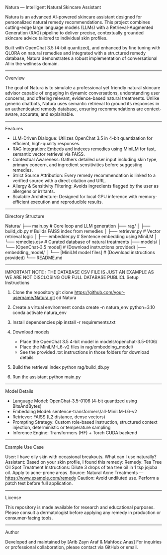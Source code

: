 Natura — Intelligent Natural Skincare Assistant

Natura is an advanced AI-powered skincare assistant designed for personalized natural remedy recommendations. This project combines cutting-edge large language models (LLMs) with a Retrieval-Augmented Generation (RAG) pipeline to deliver precise, contextually grounded skincare advice tailored to individual skin profiles.

Built with OpenChat 3.5 (4-bit quantized), and enhanced by fine tuning with QLORA on natural remedies and integrated with a structured remedy database, Natura demonstrates a robust implementation of conversational AI in the wellness domain.

---

Overview

The goal of Natura is to simulate a professional yet friendly natural skincare advisor capable of engaging in dynamic conversations, understanding user concerns, and offering relevant, evidence-based natural treatments. Unlike generic chatbots, Natura uses semantic retrieval to ground its responses in an authenticated remedy database, ensuring recommendations are context-aware, accurate, and explainable.

---

Features

- LLM-Driven Dialogue: Utilizes OpenChat 3.5 in 4-bit quantization for efficient, high-quality responses.
- RAG Integration: Embeds and indexes remedies using MiniLM for fast, semantic vector retrieval via FAISS.
- Contextual Awareness: Gathers detailed user input including skin type, primary concern, and ingredient sensitivities before suggesting remedies.
- Strict Source Attribution: Every remedy recommendation is linked to a verified source with a direct citation and URL.
- Allergy & Sensitivity Filtering: Avoids ingredients flagged by the user as allergens or irritants.
- Scalable Architecture: Designed for local GPU inference with memory-efficient execution and reproducible results.

---

Directory Structure

Natura/
├── main.py                  # Core loop and LLM generation
├── rag/
│   ├── build_db.py          # Builds FAISS index from remedies
│   ├── retriever.py         # Vector retrieval logic
│   ├── embedder.py          # Sentence embedding using MiniLM
│   └── remedies.csv         # Curated database of natural treatments
├── models/
│   └── [OpenChat-3.5 model] # (Download instructions provided)
├── embedding_model/
│   └── [MiniLM model files] # (Download instructions provided)
└── README.md

---
IMPORTANT NOTE : THE DATABASE CSV FILE IS JUST AN EXAMPLE AS WE ARE NOT DISCLOSING OUR FULL DATABASE PUBLICL
Setup Instructions

1. Clone the repository
   git clone https://github.com/your-username/Natura.git
   cd Natura

2. Create a virtual environment
   conda create -n natura_env python=3.10
   conda activate natura_env

3. Install dependencies
   pip install -r requirements.txt

4. Download models
   - Place the OpenChat 3.5 4-bit model in models/openchat-3.5-0106/
   - Place the MiniLM-L6-v2 files in rag/embedding_model/
   - See the provided .txt instructions in those folders for download details

5. Build the retrieval index
   python rag/build_db.py

6. Run the assistant
   python main.py

---

Model Details

- Language Model: OpenChat-3.5-0106 (4-bit quantized using BitsAndBytes)
- Embedding Model: sentence-transformers/all-MiniLM-L6-v2
- Retriever: FAISS (L2 distance, dense vectors)
- Prompting Strategy: Custom role-based instruction, structured context injection, deterministic or temperature sampling
- Inference Engine: Transformers (HF) + Torch CUDA backend

---

Example Use Case

User: I have oily skin with occasional breakouts. What can I use naturally?
Assistant: Based on your skin profile, I found this remedy:
Remedy: Tea Tree Oil Spot Treatment
Instructions: Dilute 3 drops of tea tree oil in 1 tsp jojoba oil. Apply to acne-prone areas.
Source: Natural Acne Treatments — https://www.example.com/remedy
Caution: Avoid undiluted use. Perform a patch test before full application.

---

License

This repository is made available for research and educational purposes. Please consult a dermatologist before applying any remedy in production or consumer-facing tools.

---

Author

Developed and maintained by [Arib Zayn Araf & Mahfooz Anas]
For inquiries or professional collaboration, please contact via GitHub or email.
